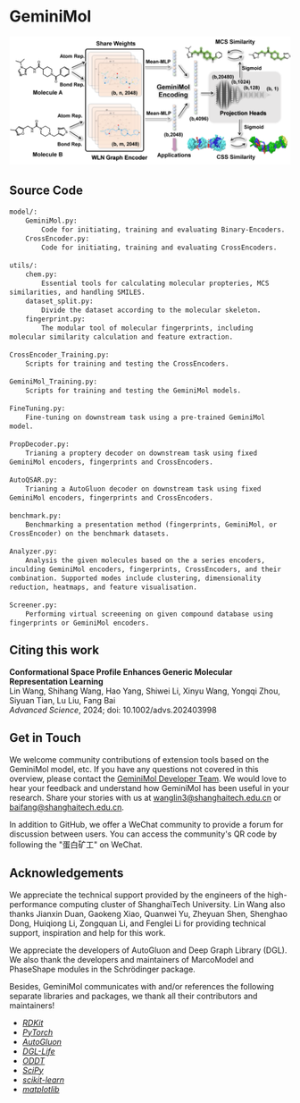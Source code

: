# GeminiMol

![](../imgs/geminimol.png)  

## Source Code

```
model/:
    GeminiMol.py: 
        Code for initiating, training and evaluating Binary-Encoders.
    CrossEncoder.py: 
        Code for initiating, training and evaluating CrossEncoders.

utils/:
    chem.py:
        Essential tools for calculating molecular propteries, MCS similarities, and handling SMILES.
    dataset_split.py:
        Divide the dataset according to the molecular skeleton.
    fingerprint.py:
        The modular tool of molecular fingerprints, including molecular similarity calculation and feature extraction.

CrossEncoder_Training.py: 
    Scripts for training and testing the CrossEncoders.

GeminiMol_Training.py:
    Scripts for training and testing the GeminiMol models.

FineTuning.py:
    Fine-tuning on downstream task using a pre-trained GeminiMol model.

PropDecoder.py:
    Trianing a proptery decoder on downstream task using fixed GeminiMol encoders, fingerprints and CrossEncoders. 

AutoQSAR.py:
    Trianing a AutoGluon decoder on downstream task using fixed GeminiMol encoders, fingerprints and CrossEncoders. 

benchmark.py:
    Benchmarking a presentation method (fingerprints, GeminiMol, or CrossEncoder) on the benchmark datasets. 

Analyzer.py:
    Analysis the given molecules based on the a series encoders, inculding GeminiMol encoders, fingerprints, CrossEncoders, and their combination. Supported modes include clustering, dimensionality reduction, heatmaps, and feature visualisation.

Screener.py:
    Performing virtual screeening on given compound database using fingerprints or GeminiMol encoders.

```

## Citing this work

**Conformational Space Profile Enhances Generic Molecular Representation Learning**     
Lin Wang, Shihang Wang, Hao Yang, Shiwei Li, Xinyu Wang, Yongqi Zhou, Siyuan Tian, Lu Liu, Fang Bai    
*Advanced Science*, 2024; doi: 10.1002/advs.202403998


## Get in Touch

We welcome community contributions of extension tools based on the GeminiMol model, etc. If you have any questions not covered in this overview, please contact the [GeminiMol Developer Team](wanglin3@shanghaitech.edu.cn). We would love to hear your feedback and understand how GeminiMol has been useful in your research. Share your stories with us at wanglin3@shanghaitech.edu.cn or baifang@shanghaitech.edu.cn.       

In addition to GitHub, we offer a WeChat community to provide a forum for discussion between users. You can access the community's QR code by following the "蛋白矿工" on WeChat.    

## Acknowledgements

We appreciate the technical support provided by the engineers of the high-performance computing cluster of ShanghaiTech University.  Lin Wang also thanks Jianxin Duan, Gaokeng Xiao, Quanwei Yu, Zheyuan Shen, Shenghao Dong, Huiqiong Li, Zongquan Li, and Fenglei Li for providing technical support, inspiration and help for this work.      

We appreciate the developers of AutoGluon and Deep Graph Library (DGL). We also thank the developers and maintainers of MarcoModel and PhaseShape modules in the Schrödinger package.      

Besides, GeminiMol communicates with and/or references the following separate libraries and packages, we thank all their contributors and maintainers!  

*  [_RDKit_](https://www.rdkit.org/)
*  [_PyTorch_](https://pytorch.org/)
*  [_AutoGluon_](https://auto.gluon.ai/stable/index.html)
*  [_DGL-Life_](https://lifesci.dgl.ai/)
*  [_ODDT_](https://oddt.readthedocs.io/en/latest/)
*  [_SciPy_](https://scipy.org/)
*  [_scikit-learn_](https://scikit-learn.org/stable/)
*  [_matplotlib_](https://matplotlib.org/)
